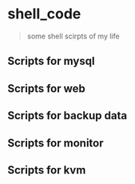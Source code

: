 # shell_code
> some shell scirpts of my life


## Scripts for mysql

## Scripts for web

## Scripts for backup data

## Scripts for monitor

## Scripts for kvm


